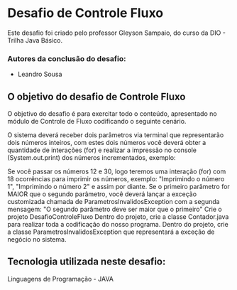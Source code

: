 # Desafio de Controle Fluxo

Este desafio foi criado pelo professor Gleyson Sampaio, do curso da  DIO - Trilha Java Básico. 

### Autores da conclusão do desafio:

- Leandro Sousa

## O objetivo do desafio de Controle Fluxo

O objetivo do desafio é para exercitar todo o conteúdo, apresentado no módulo de Controle de Fluxo codificando o seguinte cenário.

O sistema deverá receber dois parâmetros via terminal que representarão dois números inteiros, com estes dois números você deverá obter a quantidade de interações (for) e realizar a impressão no console (System.out.print) dos números incrementados, exemplo:

Se você passar os números 12 e 30, logo teremos uma interação (for) com 18 ocorrências para imprimir os números, exemplo: "Imprimindo o número 1", "Imprimindo o número 2" e assim por diante.
Se o primeiro parâmetro for MAIOR que o segundo parâmetro, você deverá lançar a exceção customizada chamada de ParametrosInvalidosException com a segunda mensagem: "O segundo parâmetro deve ser maior que o primeiro"
Crie o projeto DesafioControleFluxo
Dentro do projeto, crie a classe Contador.java para realizar toda a codificação do nosso programa.
Dentro do projeto, crie a classe ParametrosInvalidosException que representará a exceção de negócio no sistema.

## Tecnologia utilizada neste desafio:

Linguagens de Programação - JAVA

